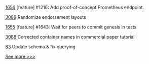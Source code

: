 
[1656](https://github.com/hyperledger/iroha/pull/1656) [feature] #1216: Add proof-of-concept Prometheus endpoint. 

[3089](https://github.com/hyperledger/fabric/pull/3089) Randomize endorsement layouts

[1655](https://github.com/hyperledger/iroha/pull/1655) [feature] #1643: Wait for peers to commit genesis in tests

[3088](https://github.com/hyperledger/fabric/pull/3088) Corrected container names in commercial paper tutorial

[83](https://github.com/hyperledger/iroha-javascript/pull/83) Update schema & fix querying


[See more >>>](https://start-here.hyperledger.org/pull-requests)
